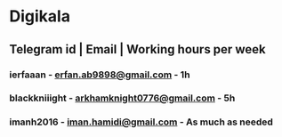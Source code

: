 # Digikala
## Telegram id | Email | Working hours per week
### ierfaaan - erfan.ab9898@gmail.com - 1h
### blackkniiight - arkhamknight0776@gmail.com - 5h
### imanh2016 - iman.hamidi@gmail.com - As much as needed
